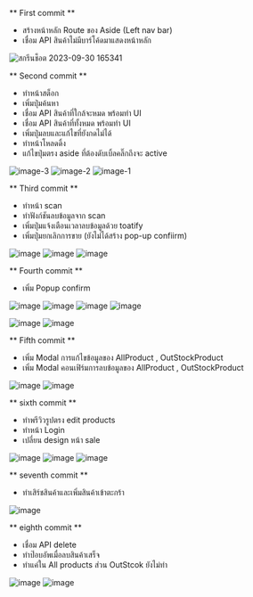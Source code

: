 ** First commit **
- สร้างหน้าหลัก Route ของ Aside (Left nav bar)
- เชื่อม API สินค้าไม่มีบาร์โค้ดมาแสดงหน้าหลัก 

![สกรีนช็อต 2023-09-30 165341](https://github.com/boytur/POS-MERN-CLIENT-SIDE/assets/104257779/5e7eae68-6e28-4233-8e76-49205b78c613)

** Second commit **
- ทำหน้าสต็อก 
- เพิ่มปุ่มค้นหา
- เชื่อม API สินค้าที่ใกล้จะหมด พร้อมทำ UI 
- เชื่อม API สินค้าที่ทั้งหมด พร้อมทำ UI 
- เพิ่มปุ่มลบและแก้ไขที่ยังกดไม่ได้ 
- ทำหน้าโหลดดิ้ง
- แก้ไขปุ่มตรง aside ที่ต้องดับเบิ้ลคลิ๊กถึงจะ active
  
![image-3](https://github.com/boytur/POS-YAYEE-CLIENT/assets/104257779/587a7afd-84f0-4c68-ba77-a906d965c478)
![image-2](https://github.com/boytur/POS-YAYEE-CLIENT/assets/104257779/9d1c002b-5b08-4e61-9265-2383dfda35d9)
![image-1](https://github.com/boytur/POS-YAYEE-CLIENT/assets/104257779/54d15bb5-66f3-4db9-89e5-e25066a613dc)


** Third commit **
- ทำหน้า scan
- ทำฟังก์ชันลบข้อมูลจาก scan
- เพิ่มปุ่มแจ้งเตือนเวลาลบข้อมูลด้วย toatify
- เพิ่มปุ่มยกเลิกการขาย (ยังไม่ได้สร้าง pop-up confiirm)

  
![image](https://github.com/boytur/POS-MERN-CLIENT-SIDE/assets/104257779/caa5b99d-8d2a-4a01-b281-8c93c1c9cf2a)
![image](https://github.com/boytur/POS-MERN-CLIENT-SIDE/assets/104257779/c47e9ebe-dc96-4026-b77b-97113e7ddd0f)
![image](https://github.com/boytur/POS-MERN-CLIENT-SIDE/assets/104257779/6797ed15-7030-4e5b-be0a-3b391972b007)

** Fourth commit **
- เพิ่ม Popup confirm
  
![image](https://github.com/boytur/POS-MERN-CLIENT-SIDE/assets/104257779/d0aa4f5c-3519-4314-857d-02b3668355e4)
![image](https://github.com/boytur/POS-MERN-CLIENT-SIDE/assets/104257779/52662abb-b704-4d5c-ada6-f7005081ff8d)
![image](https://github.com/boytur/POS-MERN-CLIENT-SIDE/assets/104257779/0e8f4345-2e3b-4af3-bdaf-5f595a1a005a)
![image](https://github.com/boytur/POS-MERN-CLIENT-SIDE/assets/104257779/1935606b-ac49-42a9-bd7c-2b1afb0d94b5)


![image](https://github.com/boytur/POS-MERN-CLIENT-SIDE/assets/104257779/ae1340ac-7188-4549-959e-6c189022d673)
![image](https://github.com/boytur/POS-MERN-CLIENT-SIDE/assets/104257779/81c07f21-9500-4f99-ad0f-38e02c2856f7)


** Fifth commit **

- เพิ่ม Modal การแก้ไขข้อมูลของ AllProduct , OutStockProduct
- เพิ่ม Modal คอนเฟิร์มการลบข้อมูลของ AllProduct , OutStockProduct

![image](https://github.com/boytur/POS-MERN-CLIENT-SIDE/assets/104257779/d64f57f9-2f96-4c37-98d0-c1cbe3639272)
![image](https://github.com/boytur/POS-MERN-CLIENT-SIDE/assets/104257779/32f422eb-5b3d-4cdb-9602-17c7f49029c4)

 ** sixth commit **

 - ทำพรีวิวรูปตรง edit products
 - ทำหน้า Login
 - เปลี่ยน design หน้า sale

![image](https://github.com/boytur/POS-MERN-CLIENT-SIDE/assets/104257779/7dadf622-8c64-47b7-ac4f-ee89e8f03263)
![image](https://github.com/boytur/POS-MERN-CLIENT-SIDE/assets/104257779/9baaa2fa-7979-4892-bee4-d83d8ecf6bd0)
![image](https://github.com/boytur/POS-MERN-CLIENT-SIDE/assets/104257779/7355794c-7436-4f9d-b4f1-4d0129a24617)

** seventh commit **

- ทำเสิร์ชสินค้าและเพิ่มสินค้าเข้าตะกร้า

![image](https://github.com/boytur/POS-YAYEE-CLIENT/assets/104257779/2c8ca424-8bf3-4f22-b219-304af7487b59)

** eighth commit **

- เชื่อม API delete
- ทำป๊อบอัพเมื่อลบสินค้าเสร็จ
- ทำแค่ใน All products ส่วน OutStcok ยังไม่ทำ

![image](https://github.com/boytur/POS-YAYEE-CLIENT/assets/104257779/5444a636-3891-4842-abc0-bf683458c56a)
![image](https://github.com/boytur/POS-YAYEE-CLIENT/assets/104257779/c3a41dba-77ea-4af5-ae5d-ec23718e4e3a)

